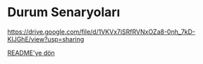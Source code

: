# Durum Senaryoları
https://drive.google.com/file/d/1VKVx7iSRfRVNxOZa8-0nh_7kD-KIJGhE/view?usp=sharing

[README'ye dön](../README.md) 